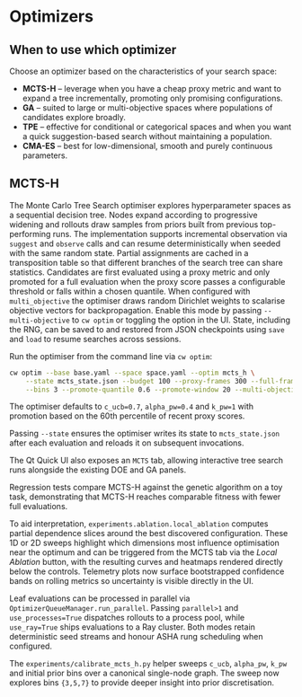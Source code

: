 # Optimizers

## When to use which optimizer

Choose an optimizer based on the characteristics of your search space:

- **MCTS-H** – leverage when you have a cheap proxy metric and want to expand a
  tree incrementally, promoting only promising configurations.
- **GA** – suited to large or multi-objective spaces where populations of
  candidates explore broadly.
- **TPE** – effective for conditional or categorical spaces and when you want a
  quick suggestion-based search without maintaining a population.
- **CMA-ES** – best for low-dimensional, smooth and purely continuous
  parameters.

## MCTS-H

The Monte Carlo Tree Search optimiser explores hyperparameter spaces as a
sequential decision tree. Nodes expand according to progressive widening and
rollouts draw samples from priors built from previous top-performing runs.
The implementation supports incremental observation via ``suggest`` and
``observe`` calls and can resume deterministically when seeded with the same
random state. Partial assignments are cached in a transposition table so that
different branches of the search tree can share statistics. Candidates are
first evaluated using a proxy metric and only promoted for a full evaluation
when the proxy score passes a configurable threshold or falls within a chosen
quantile. When configured with ``multi_objective`` the optimiser draws random
Dirichlet weights to scalarise objective vectors for backpropagation. Enable
this mode by passing ``--multi-objective`` to ``cw optim`` or toggling the
option in the UI.
State, including the RNG, can be saved to and restored from JSON checkpoints
using ``save`` and ``load`` to resume searches across sessions.

Run the optimiser from the command line via ``cw optim``:

```bash
cw optim --base base.yaml --space space.yaml --optim mcts_h \
    --state mcts_state.json --budget 100 --proxy-frames 300 --full-frames 3000 \
    --bins 3 --promote-quantile 0.6 --promote-window 20 --multi-objective
```

The optimiser defaults to ``c_ucb=0.7``, ``alpha_pw=0.4`` and ``k_pw=1`` with
promotion based on the 60th percentile of recent proxy scores.

Passing ``--state`` ensures the optimiser writes its state to ``mcts_state.json``
after each evaluation and reloads it on subsequent invocations.

The Qt Quick UI also exposes an ``MCTS`` tab, allowing interactive tree search runs alongside the existing DOE and GA panels.

Regression tests compare MCTS-H against the genetic algorithm on a toy task,
demonstrating that MCTS-H reaches comparable fitness with fewer full
evaluations.

To aid interpretation, ``experiments.ablation.local_ablation`` computes
partial dependence slices around the best discovered configuration. These
1D or 2D sweeps highlight which dimensions most influence optimisation near
the optimum and can be triggered from the MCTS tab via the *Local Ablation*
button, with the resulting curves and heatmaps rendered directly below the
controls. Telemetry plots now surface bootstrapped confidence bands on rolling
metrics so uncertainty is visible directly in the UI.

Leaf evaluations can be processed in parallel via ``OptimizerQueueManager.run_parallel``.
Passing ``parallel>1`` and ``use_processes=True`` dispatches rollouts to a
process pool, while ``use_ray=True`` ships evaluations to a Ray cluster.
Both modes retain deterministic seed streams and honour ASHA rung scheduling
when configured.

The ``experiments/calibrate_mcts_h.py`` helper sweeps ``c_ucb``, ``alpha_pw``,
``k_pw`` and initial prior bins over a canonical single-node graph. The sweep
now explores bins ``{3,5,7}`` to provide deeper insight into prior
discretisation.
